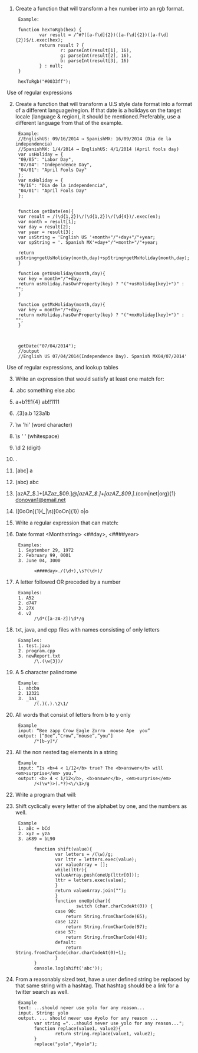 1. Create a function that will transform a hex number into an rgb format. 

        Example: 
        
        function hexToRgb(hex) {
                var result = /^#?([a-f\d]{2})([a-f\d]{2})([a-f\d]{2})$/i.exec(hex);
                return result ? {
                        r: parseInt(result[1], 16),
                        g: parseInt(result[2], 16),
                        b: parseInt(result[3], 16)
                } : null;
        }

        hexToRgb("#0033ff");

  Use of regular expressions 
  
2. Create a function that will transform a U.S style date format into a format of a different                                 language/region. If that date is a holidays on the target locale (language & region), it                             should be mentioned. ​Preferably, use a different language from that of the example. 

        Example: 
        //English­US: 09/16/2014 → Spanish­MX: 16/09/2014 (Dia de la independencia)  
        //Spanish­MX: 1/4/2014 → English­US: 4/1/2014 (April fools day) 
        var usHoliday = {
        "09/05": "Labor Day",
        "07/04": "Independence Day",
        "04/01": "April Fools Day"
        };
        var mxHoliday = {
        "9/16": "Dia de la independencia",
        "04/01": "April Fools Day"
        };
        
        
        function getDate(en){
        var result = /(\d{1,2})\/(\d{1,2})\/(\d{4})/.exec(en);
        var month = result[1];
        var day = result[2];
        var year = result[3];
        var usString = 'English US '+month+"/"+day+"/"+year;
        var spString = '. Spanish MX'+day+"/"+month+"/"+year;
        
        return usString+getUsHoliday(month,day)+spString+getMxHoliday(month,day);
        }
        
        function getUsHoliday(month,day){
        var key = month+"/"+day;
        return usHoliday.hasOwnProperty(key) ? "("+usHoliday[key]+")" : "";
        }
        
        function getMxHoliday(month,day){
        var key = month+"/"+day;
        return mxHoliday.hasOwnProperty(key) ? "("+mxHoliday[key]+")" : "";
        }
        
        
        
        getDate("07/04/2014");
        //output
        //English US 07/04/2014(Independence Day). Spanish MX04/07/2014'
        
  Use of regular expressions, and lookup tables 
  
3. Write an expression that would satisfy at least one match for: 
  1. .abc       something else.abc
  2. a+b?!!1{4}         ab!!1111
  3. .{3}a\.b   123a1b
  4. \w 'hi'    (word character)
  5. \s ' '     (whitespace)
  6. \d 2       (digit)
  7. . 
  8. [abc]      a
  9. (abc)      abc
  10. [a­zA­Z_\$\.]+[A­Za­z_\$0­9\.]*@[a­zA­Z_\$\.]+[a­zA­Z_\$0­9\.]*\.(com|net|org){1}         donovan1@email.net 
  11. \([0oOn]{1}(_|\s)[0oOn]{1}\)      o|o

4.  Write a regular expression that can match: 

  1. Date format <Month­string> <##day>, <####year> 
        
          Examples:
          1. September 29, 1972 
          2. February 99, 0001 
          3. June 04, 3000 
      
                <####day>./(\d+),\s?(\d+)/
  2. A letter followed OR preceded by a number 
    
          Examples:
          1. A52 
          2. d747 
          3. 27X 
          4. v2 
                /\d*([a-zA-Z])\d*/g
  3. txt, java, and cpp files with names consisting of only letters 
    
          Examples: 
          1. test.java 
          2. program.cpp 
          3. newReport.txt 
                /\.(\w{3})/
  4. A 5 character palindrome 
  
          Example:
          1. abcba 
          2. 12321 
          3. _1a1_ 
                /(.)(.).\2\1/
  5. All words that consist of letters from b to y only 
         
          Example 
          input​: “Bee zapp Crow Eagle Zorro  mouse Ape  you” 
          output​: [“Bee”,”Crow”,”mouse”,”you”]
                /*[b-y]*/

  6. All the non nested tag elements in a string 

          Example 
          input​: “Is <b>4 < ­1/12</b> true? The <b>answer</b> will <em>surprise</em> you.” 
          output​: <b> 4 < ­1/12</b>, <b>answer</b>, <em>surprise</em> 
                /<(\w*)>(.*?)<\/\1>/g

5. Write a program that will: 

  1. Shift cyclically every letter of the alphabet by one, and the numbers as well. 
    
          Example
          1. aBc = bCd 
          2. xyz = yza 
          3. aK89 = bL90 
          
                function shift(value){
                        var letters = /(\w)/g;
                        var lttr = letters.exec(value);
                        var valueArray = [];
                        while(lttr){
                        valueArray.push(oneUp(lttr[0]));
                        lttr = letters.exec(value);
                        }
                        return valueArray.join("");
                        }
                        function oneUp(char){
                                switch (char.charCodeAt(0)) {
                        case 90:
                        	return String.fromCharCode(65);
                        case 122:
                        	return String.fromCharCode(97);
                        case 57:
                        	return String.fromCharCode(48);
                        default:
                        	return String.fromCharCode(char.charCodeAt(0)+1);
                        }
                }
                console.log(shift('abc'));

  2. From a reasonably sized text, have a user defined string be replaced by that same string with a hashtag.
  That hashtag should be a link for a twitter search as well.  

          Example
          text: ...should never use yolo for any reason...
          input. String: yolo 
          output. ... should never use #yolo for any reason ...  
                var string ="...should never use yolo for any reason...";
                function replace(value1, value2){
                        return string.replace(value1, value2);
                }
                replace("yolo","#yolo");
